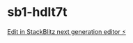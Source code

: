 # sb1-hdlt7t

[Edit in StackBlitz next generation editor ⚡️](https://stackblitz.com/~/github.com/akshita1420/sb1-hdlt7t)